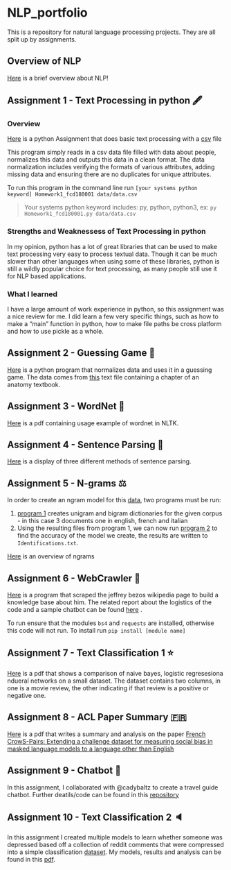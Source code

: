 # NLP_portfolio
This is a repository for natural language processing projects. They are all split up by assignments.

## Overview of NLP
[Here](https://github.com/fdolisy/NLP_portfolio/blob/main/Overview_of_NLP.pdf) is a brief overview about NLP!

## Assignment 1 - Text Processing in python :fountain_pen:

### Overview
[Here](https://github.com/fdolisy/NLP_portfolio/blob/main/Assignment_1/Homework1_fcd180001.py) is a python Assignment that does basic text processing with a [csv](https://github.com/fdolisy/NLP_portfolio/blob/main/Assignment_1/data/data.csv) file

This program simply reads in a csv data file filled with data about people, normalizes this data and outputs this data in a clean format. The data normalization includes verifying the formats of various attributes, adding missing data and ensuring there are no duplicates for unique attributes.

To run this program in the command line run 
`[your systems python keyword] Homework1_fcd180001 data/data.csv`
>Your systems python keyword includes: py, python, python3, ex: `py Homework1_fcd180001.py data/data.csv`

### Strengths and Weaknessess of Text Processing in python

In my opinion, python has a lot of great libraries that can be used to make text processing very easy to process textual data. Though it can be much slower than other languages when using some of these libraries, python is still a wildly popular choice for text processing, as many people still use it for NLP based applications.

### What I learned
I have a large amount of work experience in python, so this assignment was a nice review for me. I did learn a few very specific things, such as how to make a “main” function in python, how to make file paths be cross platform and how to use pickle as a whole.

## Assignment 2 - Guessing Game :dart:
[Here](https://github.com/fdolisy/NLP_portfolio/blob/main/Assignment_2/Hw2_fcd180001.py) is a python program that normalizes data and uses it in a guessing game. The data comes from [this](https://github.com/fdolisy/NLP_portfolio/blob/main/Assignment_2/anat19.txt) text file containing a chapter of an anatomy textbook.

## Assignment 3 - WordNet :goal_net:
[Here](https://github.com/fdolisy/NLP_portfolio/blob/main/Assignment_3/WordNet.pdf) is a pdf containing usage example of wordnet in NLTK. 

## Assignment 4 - Sentence Parsing :page_with_curl:
[Here](https://github.com/fdolisy/NLP_portfolio/blob/main/Assignment_4/sentence_parsing.pdf) is a display of three different methods of sentence parsing. 

## Assignment 5 - N-grams :balance_scale:
In order to create an ngram model for this [data](https://github.com/fdolisy/NLP_portfolio/tree/main/Assignment_5/data), two programs must be run:

1. [program 1](https://github.com/fdolisy/NLP_portfolio/blob/main/Assignment_5/ngram_program1.py) creates unigram and bigram dictionaries for the given corpus - in this case 3 documents one in english, french and italian
2. Using the resulting files from program 1, we can now run [program 2](https://github.com/fdolisy/NLP_portfolio/blob/main/Assignment_5/ngram_program2.py) to find the accuracy of the model we create, the results are written to `Identifications.txt`.
   
[Here](https://github.com/fdolisy/NLP_portfolio/blob/main/Assignment_5/Ngrams_Narrative.pdf) is an overview of ngrams

## Assignment 6 - WebCrawler :bug:
[Here](https://github.com/fdolisy/NLP_portfolio/blob/main/Assignment_6/webcrawler.py) is a program that scraped the jeffrey bezos wikipedia page to build a knowledge base about him. The related report about the logistics of the code and a sample chatbot can be found [here](https://github.com/fdolisy/NLP_portfolio/blob/main/Assignment_6/Web_Scraper_Report.pdf) .

To run ensure that the modules `bs4` and `requests` are installed, otherwise this code will not run. To install run `pip install [module name]`

## Assignment 7 - Text Classification 1 :star:
[Here](https://github.com/fdolisy/NLP_portfolio/blob/main/Assignment_7/TextClassification1.pdf) is a pdf that shows a comparison of naive bayes, logistic regresesiona ndueral networks on a small dataset. The dataset contains two columns, in one is a movie review, the other indicating if that review is a positive or negative one.

## Assignment 8 - ACL Paper Summary :fr:
[Here](https://github.com/fdolisy/NLP_portfolio/blob/main/Assignment_8/ACL_Overview.pdf) is a pdf that writes a summary and analysis on the paper [French CrowS-Pairs: Extending a challenge dataset for measuring social bias in masked language models to a language other than English](https://github.com/fdolisy/NLP_portfolio/blob/main/Assignment_8/French_CrowS-Pairs.pdf)

## Assignment 9 - Chatbot :speech_balloon:
In this assignment, I collaborated with @cadybaltz to create a travel guide chatbot. Further deatils/code can be found in this [repository](https://github.com/fdolisy/TravelAgent)


## Assignment 10 - Text Classification 2 :speaker:
In this assignment I created multiple models to learn whether someone was depressed based off a collection of reddit comments that were compressed into a simple classification [dataset](https://www.kaggle.com/datasets/infamouscoder/depression-reddit-cleaned). My models, results and analysis can be found in this [pdf](https://github.com/fdolisy/NLP_portfolio/blob/main/Assignment_10/TextClassification2_fcd180001.pdf).